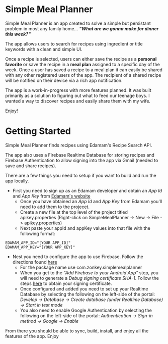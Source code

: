 # Simple Meal Planner

Simple Meal Planner is an app created to solve a simple but persistant problem in most any family home... **_"What are we gonna make for dinner this week?"_**

The app allows users to search for recipes using ingredient or title keywords with a clean and simple UI.

Once a recipe is selected, users can either save the recipe as a **personal favorite** or save the recipe in a **meal plan** assigned to a specific day of the week. 
Once a user has saved a recipe to a meal plan it can easily be shared with any other registered users of the app. The recipient of a shared recipe will be notified on their device via a rich app notification. 

The app is a work-in-progress with more features planned. It was built primarily as a solution to figuring out what to feed our teenage boys. I wanted a way to discover recipes and easily share them with my wife. 

Enjoy!

# Getting Started

Simple Meal Planner finds recipes using Edamam's Recipe Search API.

The app also uses a Firebase Realtime Database for storing recipes and Firebase Authentication to allow signing into the app via Gmail (needed to save and share recipes).

There are a few things you need to setup if you want to build and run the app locally.

* First you need to sign up as an Edamam developer and obtain an *App Id* and *App Key* from [Edamam's website](https://developer.edamam.com/edamam-recipe-api)
    * Once you have obtained an *App Id* and *App Key* from Edamam you'll need to add them to the projecet.
    * Create a new file at the top level of the project titled apikey.properties (Right-click on SimpleMealPlanner -> New -> File -> apikey.properties)
    * Next paste your appId and appKey values into that file with the following format:
```
EDAMAM_APP_ID="[YOUR APP_ID]"
EDAMAM_APP_KEY="[YOUR APP_KEY]"
```
* Nest you need to configure the app to use Firebase. Follow the directions found [here](https://firebase.google.com/docs/android/setup#assistant)
    * For the package name use com.zonkey.simplemealplanner
    * When you get to the _"Add Firebase to your Android App"_ step, you will need to generate a _Debug signing certificate SHA-1_. Follow the steps [here](https://developers.google.com/android/guides/client-auth) to obtain your signing certificate.
    * Once configured and added you need to set up your Realtime Database by selecting the following on the left-side of the portal: _Develop -> Database -> Create database (under Realtime Database) -> Start in test mode_
    * You also need to enable Google Authentication by selecting the following on the left-side of the portal: _Authentication -> Sign-in method -> Google -> Enable_

From there you should be able to sync, build, install, and enjoy all the features of the app. Enjoy
